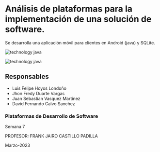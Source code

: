 # Análisis de plataformas para la implementación de una solución de software.
Se desarrolla una aplicación móvil para clientes en Android (java) y SQLite.

![technology java](https://img.shields.io/badge/technology-java-blue.svg)

![technology java](https://img.shields.io/badge/technology-anndroid-blue.svg)

## Responsables

- Luis Felipe Hoyos Londoño
- Jhon Fredy Duarte Vargas
- Juan Sebastian Vasquez Martinez
- David Fernando Calvo Sanchez

### Plataformas de Desarrollo de Software

Semana 7

PROFESOR: FRANK JAIRO CASTILLO PADILLA

Marzo-2023